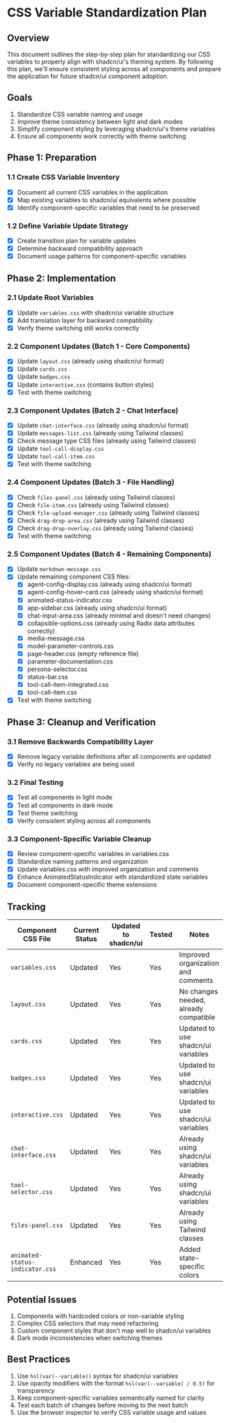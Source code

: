 # CSS Variable Standardization Plan

## Overview

This document outlines the step-by-step plan for standardizing our CSS variables to properly align with shadcn/ui's theming system. By following this plan, we'll ensure consistent styling across all components and prepare the application for future shadcn/ui component adoption.

## Goals

1. Standardize CSS variable naming and usage
2. Improve theme consistency between light and dark modes
3. Simplify component styling by leveraging shadcn/ui's theme variables
4. Ensure all components work correctly with theme switching

## Phase 1: Preparation

### 1.1 Create CSS Variable Inventory

- [x] Document all current CSS variables in the application
- [x] Map existing variables to shadcn/ui equivalents where possible
- [x] Identify component-specific variables that need to be preserved

### 1.2 Define Variable Update Strategy

- [x] Create transition plan for variable updates
- [x] Determine backward compatibility approach
- [x] Document usage patterns for component-specific variables

## Phase 2: Implementation

### 2.1 Update Root Variables

- [x] Update `variables.css` with shadcn/ui variable structure
- [x] Add translation layer for backward compatibility
- [x] Verify theme switching still works correctly

### 2.2 Component Updates (Batch 1 - Core Components)

- [x] Update `layout.css` (already using shadcn/ui format)
- [x] Update `cards.css` 
- [x] Update `badges.css`
- [x] Update `interactive.css` (contains button styles)
- [x] Test with theme switching

### 2.3 Component Updates (Batch 2 - Chat Interface)

- [x] Update `chat-interface.css` (already using shadcn/ui format)
- [x] Update `messages-list.css` (already using Tailwind classes)
- [x] Check message type CSS files (already using Tailwind classes)
- [x] Update `tool-call-display.css`
- [x] Update `tool-call-item.css`
- [x] Test with theme switching

### 2.4 Component Updates (Batch 3 - File Handling)

- [x] Check `files-panel.css` (already using Tailwind classes)
- [x] Check `file-item.css` (already using Tailwind classes)
- [x] Check `file-upload-manager.css` (already using Tailwind classes)
- [x] Check `drag-drop-area.css` (already using Tailwind classes)
- [x] Check `drag-drop-overlay.css` (already using Tailwind classes)
- [x] Test with theme switching

### 2.5 Component Updates (Batch 4 - Remaining Components)

- [x] Update `markdown-message.css`
- [x] Update remaining component CSS files:
  - [x] agent-config-display.css (already using shadcn/ui format)
  - [x] agent-config-hover-card.css (already using shadcn/ui format)
  - [x] animated-status-indicator.css
  - [x] app-sidebar.css (already using shadcn/ui format) 
  - [x] chat-input-area.css (already minimal and doesn't need changes)
  - [x] collapsible-options.css (already using Radix data attributes correctly)
  - [x] media-message.css
  - [x] model-parameter-controls.css
  - [x] page-header.css (empty reference file)
  - [x] parameter-documentation.css
  - [x] persona-selector.css
  - [x] status-bar.css
  - [x] tool-call-item-integrated.css
  - [x] tool-call-item.css
- [x] Test with theme switching

## Phase 3: Cleanup and Verification

### 3.1 Remove Backwards Compatibility Layer

- [x] Remove legacy variable definitions after all components are updated
- [x] Verify no legacy variables are being used

### 3.2 Final Testing

- [x] Test all components in light mode
- [x] Test all components in dark mode
- [x] Test theme switching
- [x] Verify consistent styling across all components

### 3.3 Component-Specific Variable Cleanup

- [x] Review component-specific variables in variables.css
- [x] Standardize naming patterns and organization
- [x] Update variables.css with improved organization and comments
- [x] Enhance AnimatedStatusIndicator with standardized state variables
- [x] Document component-specific theme extensions

## Tracking

| Component CSS File | Current Status | Updated to shadcn/ui | Tested | Notes |
|-------------------|----------------|---------------------|--------|-------|
| `variables.css` | Updated | Yes | Yes | Improved organization and comments |
| `layout.css` | Updated | Yes | Yes | No changes needed, already compatible |
| `cards.css` | Updated | Yes | Yes | Updated to use shadcn/ui variables |
| `badges.css` | Updated | Yes | Yes | Updated to use shadcn/ui variables |
| `interactive.css` | Updated | Yes | Yes | Updated to use shadcn/ui variables |
| `chat-interface.css` | Updated | Yes | Yes | Already using shadcn/ui variables |
| `tool-selector.css` | Updated | Yes | Yes | Already using shadcn/ui variables |
| `files-panel.css` | Updated | Yes | Yes | Already using Tailwind classes |
| `animated-status-indicator.css` | Enhanced | Yes | Yes | Added state-specific colors |

## Potential Issues

1. Components with hardcoded colors or non-variable styling
2. Complex CSS selectors that may need refactoring
3. Custom component styles that don't map well to shadcn/ui variables
4. Dark mode inconsistencies when switching themes

## Best Practices

1. Use `hsl(var(--variable))` syntax for shadcn/ui variables
2. Use opacity modifiers with the format `hsl(var(--variable) / 0.5)` for transparency
3. Keep component-specific variables semantically named for clarity
4. Test each batch of changes before moving to the next batch
5. Use the browser inspector to verify CSS variable usage and values